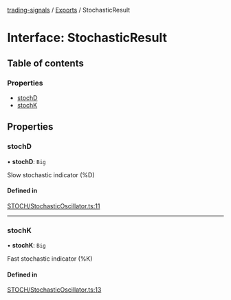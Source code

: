 [trading-signals](../README.md) / [Exports](../modules.md) / StochasticResult

# Interface: StochasticResult

## Table of contents

### Properties

- [stochD](StochasticResult.md#stochd)
- [stochK](StochasticResult.md#stochk)

## Properties

### stochD

• **stochD**: `Big`

Slow stochastic indicator (%D)

#### Defined in

[STOCH/StochasticOscillator.ts:11](https://github.com/bennycode/trading-signals/blob/95cb489/src/STOCH/StochasticOscillator.ts#L11)

---

### stochK

• **stochK**: `Big`

Fast stochastic indicator (%K)

#### Defined in

[STOCH/StochasticOscillator.ts:13](https://github.com/bennycode/trading-signals/blob/95cb489/src/STOCH/StochasticOscillator.ts#L13)

